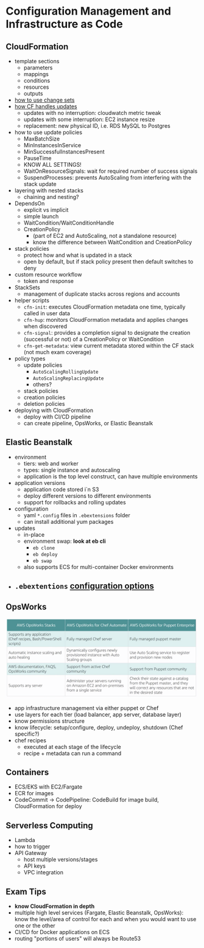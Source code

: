 # Configuration Management and Infrastructure as Code

## CloudFormation

- template sections
  - parameters
  - mappings
  - conditions
  - resources
  - outputs
- [how to use change sets](https://docs.aws.amazon.com/AWSCloudFormation/latest/UserGuide/using-cfn-updating-stacks-changesets.html)
- [how CF handles updates](https://docs.aws.amazon.com/AWSCloudFormation/latest/UserGuide/using-cfn-updating-stacks-update-behaviors.html)
  - updates with no interruption: cloudwatch metric tweak
  - updates with some interruption: EC2 instance resize
  - replacement: new physical ID, i.e. RDS MySQL to Postgres
- how to use update policies
  - MaxBatchSize
  - MinInstancesInService
  - MinSuccessfulInstancesPresent
  - PauseTime
  - KNOW ALL SETTINGS!
  - WaitOnResourceSignals: wait for required number of success signals
  - SuspendProcesses: prevents AutoScaling from interfering with the stack update
- layering with nested stacks
  - chaining and nesting?
- DependsOn
  - explicit vs implicit
  - simple launch
  - WaitCondition/WaitConditionHandle
  - CreationPolicy
    - (part of EC2 and AutoScaling, not a standalone resource)
    - know the difference between WaitCondition and CreationPolicy
- stack policies
  - protect how and what is updated in a stack
  - open by default, but if stack policy present then default switches to deny
- custom resource workflow
  - token and response
- StackSets
  - management of duplicate stacks across regions and accounts
- helper scripts
  - `cfn-init`: executes CloudFormation metadata one time, typically called in user data
  - `cfn-hup`: monitors CloudFormation metadata and applies changes when discovered
  - `cfn-signal`: provides a completion signal to designate the creation (successful or not) of a CreationPolicy or WaitCondition
  - `cfn-get-metadata`: view current metadata stored within the CF stack (not much exam coverage)
- policy types
  - update policies
    - `AutoScalingRollingUpdate`
    - `AutoScalingReplacingUpdate`
    - others?
  - stack policies
  - creation policies
  - deletion policies
- deploying with CloudFormation
  - deploy with CI/CD pipeline
  - can create pipeline, OpsWorks, or Elastic Beanstalk

## Elastic Beanstalk

- environment
  - tiers: web and worker
  - types: single instance and autoscaling
  - application is the top level construct, can have multiple environments
- application versions
  - application code stored i`n S3
  - deploy different versions to different environments
  - support for rollbacks and rolling updates
- configuration
  - yaml `*.config` files in `.ebextensions` folder
  - can install additional yum packages
- updates
  - in-place
  - environment swap: **look at eb cli**
    - `eb clone`
    - `eb deploy`
    - `eb swap`
  - also supports ECS for multi-container Docker environments
- ## `.ebextentions` [configuration options](https://docs.aws.amazon.com/elasticbeanstalk/latest/dg/ebextensions.html)

## OpsWorks

![OpsWorks offerings](./pictures/opsworks-offerings.png)

- app infrastructure management via either puppet or Chef
- use layers for each tier (load balancer, app server, database layer)
- know permissions structure
- know lifecycle: setup/configure, deploy, undeploy, shutdown (Chef specific?)
- chef recipes
  - executed at each stage of the lifecycle
  - recipe + metadata can run a command

## Containers

- ECS/EKS with EC2/Fargate
- ECR for images
- CodeCommit -> CodePipeline: CodeBuild for image build, CloudFormation for deploy

## Serverless Computing

- Lambda
- how to trigger
- API Gateway
  - host multiple versions/stages
  - API keys
  - VPC integration

## Exam Tips

- **know CloudFormation in depth**
- multiple high level services (Fargate, Elastic Beanstalk, OpsWorks): know the level/area of control for each and when you would want to use one or the other
- CI/CD for Docker applications on ECS
- routing "portions of users" will always be Route53
